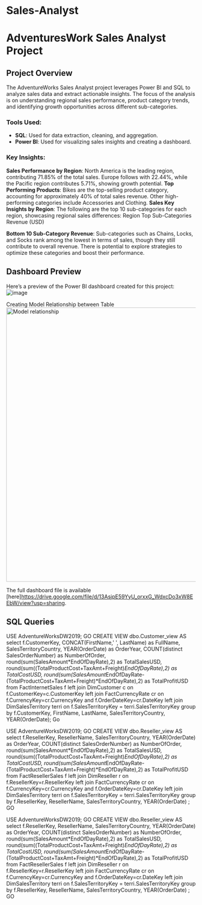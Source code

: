 # Sales-Analyst
# AdventuresWork Sales Analyst Project

## Project Overview
The AdventureWorks Sales Analyst project leverages Power BI and SQL to analyze sales data and extract actionable insights. The focus of the analysis is on understanding regional sales performance, product category trends, and identifying growth opportunities across different sub-categories.

### Tools Used:
- **SQL**: Used for data extraction, cleaning, and aggregation.
- **Power BI**: Used for visualizing sales insights and creating a dashboard.


### Key Insights:
**Sales Performance by Region**:
North America is the leading region, contributing 71.85% of the total sales.
Europe follows with 22.44%, while the Pacific region contributes 5.71%, showing growth potential.
**Top Performing Products**:
Bikes are the top-selling product category, accounting for approximately 40% of total sales revenue.
Other high-performing categories include Accessories and Clothing.
**Sales Key Insights by Region**:
The following are the top 10 sub-categories for each region, showcasing regional sales differences:
Region	Top Sub-Categories	Revenue (USD)

**Bottom 10 Sub-Category Revenue**:
Sub-categories such as Chains, Locks, and Socks rank among the lowest in terms of sales, though they still contribute to overall revenue.
There is potential to explore strategies to optimize these categories and boost their performance.
## Dashboard Preview
Here’s a preview of the Power BI dashboard created for this project:
![image](https://github.com/user-attachments/assets/a4851918-c8a5-4152-b530-f7fca9572663)


Creating Model Relationship between Table
<img width="728" alt="Model relationship " src="https://github.com/user-attachments/assets/3e02a5c5-413a-435a-bef0-51ebea78b23e">

The full dashboard file is available [here]https://drive.google.com/file/d/13AsjpE59YyU_orxxG_WdxcDo3xW8EEbW/view?usp=sharing.

## SQL Queries


USE AdventureWorksDW2019;
GO
CREATE VIEW dbo.Customer_view AS
select
    f.CustomerKey,
    CONCAT(FirstName,' ', LastName) as FullName,
    SalesTerritoryCountry,
    YEAR(OrderDate) as OrderYear,
    COUNT(distinct SalesOrderNumber) as NumberOfOrder,
    round(sum(SalesAmount*EndOfDayRate),2) as TotalSalesUSD,
    round(sum((TotalProductCost+TaxAmt+Freight)*EndOfDayRate),2) as TotalCostUSD,
    round(sum(SalesAmount*EndOfDayRate-(TotalProductCost+TaxAmt+Freight)*EndOfDayRate),2) as TotalProfitUSD
from FactInternetSales f
left join DimCustomer c on f.CustomerKey=c.CustomerKey
left join FactCurrencyRate cr on f.CurrencyKey=cr.CurrencyKey and f.OrderDateKey=cr.DateKey
left join DimSalesTerritory terri on f.SalesTerritoryKey = terri.SalesTerritoryKey
group by f.CustomerKey, FirstName, LastName, SalesTerritoryCountry, YEAR(OrderDate);
Go


USE AdventureWorksDW2019;
GO
CREATE VIEW dbo.Reseller_view AS
select
    f.ResellerKey,
    ResellerName,
    SalesTerritoryCountry,
    YEAR(OrderDate) as OrderYear,
    COUNT(distinct SalesOrderNumber) as NumberOfOrder,
    round(sum(SalesAmount*EndOfDayRate),2) as TotalSalesUSD,
    round(sum((TotalProductCost+TaxAmt+Freight)*EndOfDayRate),2) as TotalCostUSD,
    round(sum(SalesAmount*EndOfDayRate-(TotalProductCost+TaxAmt+Freight)*EndOfDayRate),2) as TotalProfitUSD
from FactResellerSales f
left join DimReseller r on f.ResellerKey=r.ResellerKey
left join FactCurrencyRate cr on f.CurrencyKey=cr.CurrencyKey and f.OrderDateKey=cr.DateKey
left join DimSalesTerritory terri on f.SalesTerritoryKey = terri.SalesTerritoryKey
group by f.ResellerKey, ResellerName, SalesTerritoryCountry, YEAR(OrderDate)
;
GO

USE AdventureWorksDW2019;
GO
CREATE VIEW dbo.Reseller_view AS
select
    f.ResellerKey,
    ResellerName,
    SalesTerritoryCountry,
    YEAR(OrderDate) as OrderYear,
    COUNT(distinct SalesOrderNumber) as NumberOfOrder,
    round(sum(SalesAmount*EndOfDayRate),2) as TotalSalesUSD,
    round(sum((TotalProductCost+TaxAmt+Freight)*EndOfDayRate),2) as TotalCostUSD,
    round(sum(SalesAmount*EndOfDayRate-(TotalProductCost+TaxAmt+Freight)*EndOfDayRate),2) as TotalProfitUSD
from FactResellerSales f
left join DimReseller r on f.ResellerKey=r.ResellerKey
left join FactCurrencyRate cr on f.CurrencyKey=cr.CurrencyKey and f.OrderDateKey=cr.DateKey
left join DimSalesTerritory terri on f.SalesTerritoryKey = terri.SalesTerritoryKey
group by f.ResellerKey, ResellerName, SalesTerritoryCountry, YEAR(OrderDate)
;
GO


